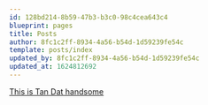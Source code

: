 ```yaml
---
id: 128bd214-8b59-47b3-b3c0-98c4cea643c4
blueprint: pages
title: Posts
author: 8fc1c2ff-8934-4a56-b54d-1d59239fe54c
template: posts/index
updated_by: 8fc1c2ff-8934-4a56-b54d-1d59239fe54c
updated_at: 1624812692
---
```

[This is Tan Dat handsome](https://www.facebook.com/profile.php?id=100004489625581)